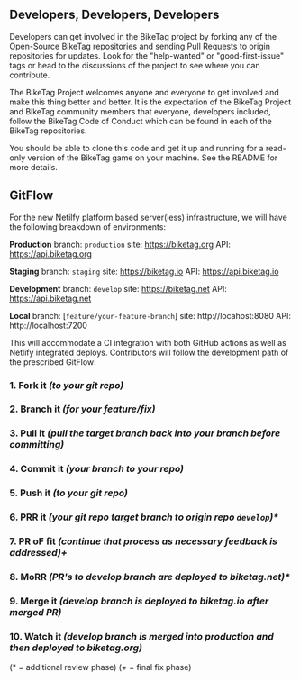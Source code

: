 ## Developers, Developers, Developers

Developers can get involved in the BikeTag project by forking any of the Open-Source BikeTag repositories and sending Pull Requests to origin repositories for updates. Look for the "help-wanted" or "good-first-issue" tags or head to the discussions of the project to see where you can contribute.

The BikeTag Project welcomes anyone and everyone to get involved and make this thing better and better. It is the expectation of the BikeTag Project and BikeTag community members that everyone, developers included, follow the BikeTag Code of Conduct which can be found in each of the BikeTag repositories.

You should be able to clone this code and get it up and running for a read-only version of the BikeTag game on your machine. See the README for more details.

## GitFlow

For the new Netilfy platform based server(less) infrastructure, we will have the following breakdown of environments:

**Production**
branch: `production`
site: https://biketag.org
API: https://api.biketag.org

**Staging**
branch: `staging`
site: https://biketag.io
API: https://api.biketag.io

**Development**
branch: `develop`
site: https://biketag.net
API: https://api.biketag.net

**Local**
branch: [`feature/your-feature-branch`]
site: http://locahost:8080
API: http://localhost:7200

This will accommodate a CI integration with both GitHub actions as well as Netlify integrated deploys. Contributors will follow the development path of the prescribed GitFlow:

### 1. Fork it _(to your git repo)_

### 2. Branch it _(for your feature/fix)_

### 3. Pull it _(pull the target branch back into your branch before committing)_

### 4. Commit it _(your branch to your repo)_

### 5. Push it _(to your git repo)_

### 6. PRR it _(your git repo target branch to origin repo `develop`)\*_

### 7. PR oF fit _(continue that process as necessary feedback is addressed)+_

### 8. MoRR _(PR's to develop branch are deployed to biketag.net)\*_

### 9. Merge it _(develop branch is deployed to biketag.io after merged PR)_

### 10. Watch it _(develop branch is merged into production and then deployed to biketag.org)_

(\* = additional review phase)
(+ = final fix phase)
